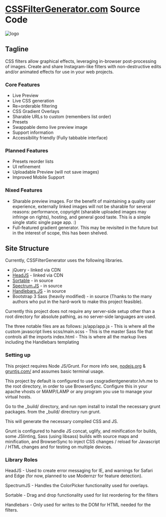 # [CSSFilterGenerator.com](http://www.cssfiltergenerator.com/) Source Code

![logo](http://cssfiltergenerator.com/img/simple.png)

## Tagline
CSS filters allow graphical effects, leveraging in-browser post-processing of images. Create and share Instagram-like filters with non-destructive edits and/or animated effects for use in your web projects.

### Core Features
* Live Preview
* Live CSS generation
* Re=orderable filtering
* CSS Gradient Overlays
* Sharable URLs to custom (remembers list order)
* Presets
* Swappable demo live preview image
* Support information
* Accessibility friendly (Fully tabbable interface)

### Planned Features
* Presets reorder lists
* UI refinement
* Uploadable Preview (will not save images)
* Improved Mobile Support 

### Nixed Features
* Sharable preview images. For the benefit of maintaining a quality user experience, externally linked images will not be sharable for several reasons: performance, copyright (sharable uploaded images may infringe on rights), hosting, and general good taste. This is a simple single static single page app. :) 
* Full-featured gradient generator. This may be revisited in the future but in the interest of scope, this has been shelved.

## Site Structure

Currently, CSSFilterGenerator uses the following libraries. 
* jQuery - linked via CDN
* [HeadJS](http://headjs.com/) - linked via CDN
* [Sortable](https://github.com/RubaXa/Sortable) - in source
* [Spectrum.JS](https://bgrins.github.io/spectrum/) - in source
* [Handlebars.JS](http://handlebarsjs.com/) - in source
* Bootstrap 3 Sass (heavily modified) - in source
(Thanks to the many authors who put in the hard-work to make this project feasible).

Currently this project does not require any server-side setup other than a root directory for absolute pathing, as no server-side languages are used.

The three notable files are as follows:
js/app/app.js - This is where all the custom javascript lives
scss/main.scss - This is the master Sass file that controls all the imports 
index.html - This is where all the markup lives including the Handlebars templating

### Setting up

This project requires Node JS/Grunt. For more info see, [nodejs.org](https://nodejs.org/en/) & [gruntjs.com/](http://gruntjs.com/) and assumes basic terminal usage.

This project by default is configured to use cssgradientgenerator.lvh.me to the root directory, in order to use BrowserSync. Configure this in your apache vhosts or MAMP/LAMP or any program you use to manage your virtual hosts. 

Go to the _build/ directory, and run npm install to install the necessary grunt packages.
from the _build/ directory run grunt.

This will generate the necessary compiled CSS and JS.

Grunt is configured to handle JS concat, uglify, and minification for builds, some JSlinting, Sass (using libsass) builds with source maps and minification, and BrowserSync to inject CSS changes / reload for Javascript / HTML changes and for testing on multiple devices.

### Library Roles
HeadJS - Used to create error messaging for IE, and warnings for Safari and Edge (for now, planned to use Modernzr for feature detection).

SpectrumJS - Handles the ColorPicker functionality used for overlays. 

Sortable - Drag and drop functionality used for list reordering for the filters

Handlebars - Only used for writes to the DOM for HTML needed for the filters.
